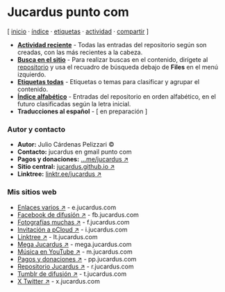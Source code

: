# Jucardus punto com
[ [inicio](https://github.com/jucardus/jucardus.github.io/blob/main/index.md) · [índice](https://github.com/jucardus/jucardus.github.io/blob/main/indice.md) · [etiquetas](https://github.com/jucardus/jucardus.github.io/blob/main/etiquetas.md) · [actividad](https://github.com/jucardus/jucardus.github.io/blob/main/actividad.md) · [compartir](https://x.com/intent/tweet?text=Repositorio%20Jucardus%20%E2%80%94%20%C3%8Dndices%0A%0AP%C3%A1gina%20de%20inicio%20del%20repositorio%20Jucardus%2C%20con%20los%20%C3%ADndices%20principales.%0A%0A%E2%86%92%20https%3A%2F%2Fgithub.com%2Fjucardus%2Fjucardus.github.io%2Fblob%2Fmain%2Findex.md%0A%0A%23indices_jucardus) ]

* **[Actividad reciente](https://github.com/jucardus/jucardus.github.io/blob/main/actividad.md)** - Todas las entradas del repositorio según son creadas, con las más recientes a la cabeza.
* **[Busca en el sitio](https://github.com/jucardus/jucardus.github.io)** - Para realizar buscas en el contenido, dirígete al [repositorio](https://github.com/jucardus/jucardus.github.io) y usa el recuadro de búsqueda debajo de **Files** en el menú izquierdo.
* **[Etiquetas todas](https://github.com/jucardus/jucardus.github.io/blob/main/etiquetas.md)** - Etiquetas o temas para clasificar y agrupar el contenido.
* **[Índice alfabético](https://github.com/jucardus/jucardus.github.io/blob/main/indice.md)** - Entradas del repositorio en orden alfabético, en el futuro clasificadas según la letra inicial.
* **Traducciones al español** - [ en preparación ]

### Autor y contacto

* **Autor:** Julio Cárdenas Pelizzari ©
* **Contacto:** jucardus en gmail punto com
* **Pagos y donaciones:** [...me/jucardus ↗](https://www.paypal.com/paypalme/jucardus)
* **Sitio central:** [jucardus.github.io ↗](https://jucardus.github.io)
* **Linktree:** [linktr.ee/jucardus ↗](https://linktr.ee/jucardus)

### Mis sitios web

* [Enlaces varios ↗](https://jucardus.github.io/enlaces) - e.jucardus.com
* [Facebook de difusión ↗](https://www.facebook.com/jucardus.page) - fb.jucardus.com
* [Fotografías muchas ↗](https://jucardus.github.io/fotos) - f.jucardus.com
* [Invitación a pCloud ↗](https://is.gd/ipcloud) - i.jucardus.com
* [Linktree ↗](https://linktr.ee/jucardus) - lt.jucardus.com
* [Mega Jucardus ↗](https://mega.nz/folder/RFF0BByY#a1ur6uzA4H0XH0vopBFp5g) - mega.jucardus.com
* [Música en YouTube ↗](https://www.youtube.com/@jucardus/playlists) - m.jucardus.com
* [Pagos y donaciones ↗](https://www.paypal.com/paypalme/jucardus) - pp.jucardus.com
* [Repositorio Jucardus ↗](https://r.jucardus.com) - r.jucardus.com
* [Tumblr de difusión ↗](https://jucardus.tumblr.com/) - t.jucardus.com
* [X Twitter ↗](https://x.com/jucardus) - x.jucardus.com
